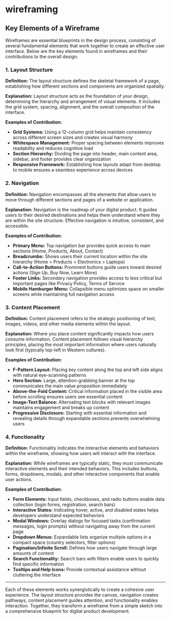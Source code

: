 # wireframing

## Key Elements of a Wireframe

Wireframes are essential blueprints in the design process, consisting of several fundamental elements that work together to create an effective user interface. Below are the key elements found in wireframes and their contributions to the overall design.

### 1. Layout Structure

**Definition:** The layout structure defines the skeletal framework of a page, establishing how different sections and components are organized spatially.

**Explanation:** Layout structure acts as the foundation of your design, determining the hierarchy and arrangement of visual elements. It includes the grid system, spacing, alignment, and the overall composition of the interface.

**Examples of Contribution:**
- **Grid Systems:** Using a 12-column grid helps maintain consistency across different screen sizes and creates visual harmony
- **Whitespace Management:** Proper spacing between elements improves readability and reduces cognitive load
- **Section Hierarchy:** Dividing the page into header, main content area, sidebar, and footer provides clear organization
- **Responsive Framework:** Establishing how layouts adapt from desktop to mobile ensures a seamless experience across devices

### 2. Navigation

**Definition:** Navigation encompasses all the elements that allow users to move through different sections and pages of a website or application.

**Explanation:** Navigation is the roadmap of your digital product. It guides users to their desired destinations and helps them understand where they are within the site structure. Effective navigation is intuitive, consistent, and accessible.

**Examples of Contribution:**
- **Primary Menu:** Top navigation bar provides quick access to main sections (Home, Products, About, Contact)
- **Breadcrumbs:** Shows users their current location within the site hierarchy (Home > Products > Electronics > Laptops)
- **Call-to-Action Buttons:** Prominent buttons guide users toward desired actions (Sign Up, Buy Now, Learn More)
- **Footer Links:** Secondary navigation provides access to less critical but important pages like Privacy Policy, Terms of Service
- **Mobile Hamburger Menu:** Collapsible menu optimizes space on smaller screens while maintaining full navigation access

### 3. Content Placement

**Definition:** Content placement refers to the strategic positioning of text, images, videos, and other media elements within the layout.

**Explanation:** Where you place content significantly impacts how users consume information. Content placement follows visual hierarchy principles, placing the most important information where users naturally look first (typically top-left in Western cultures).

**Examples of Contribution:**
- **F-Pattern Layout:** Placing key content along the top and left side aligns with natural eye-scanning patterns
- **Hero Section:** Large, attention-grabbing banner at the top communicates the main value proposition immediately
- **Above-the-Fold Content:** Critical information placed in the visible area before scrolling ensures users see essential content
- **Image-Text Balance:** Alternating text blocks with relevant images maintains engagement and breaks up content
- **Progressive Disclosure:** Starting with essential information and revealing details through expandable sections prevents overwhelming users

### 4. Functionality

**Definition:** Functionality indicates the interactive elements and behaviors within the wireframe, showing how users will interact with the interface.

**Explanation:** While wireframes are typically static, they must communicate interactive elements and their intended behaviors. This includes buttons, forms, dropdowns, modals, and other interactive components that enable user actions.

**Examples of Contribution:**
- **Form Elements:** Input fields, checkboxes, and radio buttons enable data collection (login forms, registration, search bars)
- **Interactive States:** Indicating hover, active, and disabled states helps developers understand expected behaviors
- **Modal Windows:** Overlay dialogs for focused tasks (confirmation messages, login prompts) without navigating away from the current page
- **Dropdown Menus:** Expandable lists organize multiple options in a compact space (country selectors, filter options)
- **Pagination/Infinite Scroll:** Defines how users navigate through large amounts of content
- **Search Functionality:** Search bars with filters enable users to quickly find specific information
- **Tooltips and Help Icons:** Provide contextual assistance without cluttering the interface

---

Each of these elements works synergistically to create a cohesive user experience. The layout structure provides the canvas, navigation creates pathways, content placement guides attention, and functionality enables interaction. Together, they transform a wireframe from a simple sketch into a comprehensive blueprint for digital product development.